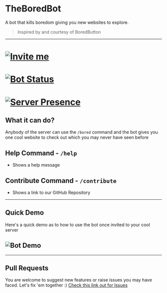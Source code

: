 # TheBoredBot

A bot that kills boredom giving you new websites to explore.

> Inspired by and courtesy of BoredButton

---

# [![Invite me](https://img.shields.io/static/v1?style=flat&logo=discord&logoColor=FFF&label=&message=Bored?%20Invite%20Me&color=7289DA)](https://discord.com/api/oauth2/authorize?client_id=955456643745845288&permissions=534723950656&scope=applications.commands%20bot)

# [![Bot Status](https://top.gg/api/widget/status/955456643745845288.svg)](https://top.gg/bot/955456643745845288)

# [![Server Presence](https://top.gg/api/widget/servers/955456643745845288.svg)](https://top.gg/bot/955456643745845288)

## What it can do?

Anybody of the server can use the `/bored` command and the bot gives you one cool website to check out which you may never have seen before

## Help Command - `/help`

- Shows a help message

## Contribute Command - `/contribute`

- Shows a link to our GitHub Repository

---

## Quick Demo

Here's a quick demo as to how to use the bot once invited to your cool server

## ![Bot Demo](https://i.imgur.com/zB9eim9.gif)

---

## Pull Requests

You are welcome to suggest new features or raise issues you may have faced. Let's fix 'em together :)
[Check this link out for Issues](https://github.com/sudhay23/TheBoredBot/issues)
